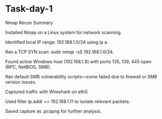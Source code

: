 # Task-day-1
Nmap Recon Summary

Installed Nmap on a Linux system for network scanning.

Identified local IP range: 192.168.1.0/24 using ip a.

Ran a TCP SYN scan: sudo nmap -sS 192.168.1.0/24.

Found active Windows host (192.168.1.9) with ports 135, 139, 445 open (RPC, NetBIOS, SMB).

Ran default SMB vulnerability scripts—some failed due to firewall or SMB version issues.

Captured traffic with Wireshark on eth0.

Used filter ip.addr == 192.168.1.11 to isolate relevant packets.

Saved capture as .pcapng for further analysis.
